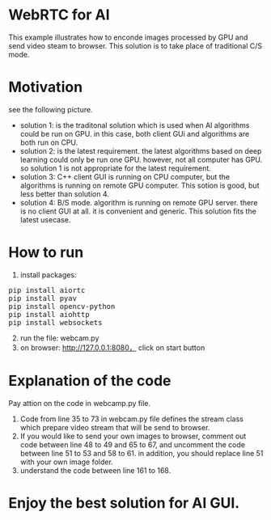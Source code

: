 # WebRTC for AI

This example illustrates how to enconde images processed by GPU and send video steam to browser. This solution is to take place of traditional C/S mode.


# Motivation

see the following picture.
* solution 1: is the traditonal solution which is used when AI algorithms could be run on GPU. in this case, both client GUi and algorithms are both run on CPU.
* solution 2: is the latest requirement. the latest algorithms based on deep learning could only be run one GPU. however, not all computer has GPU. so solution 1 is not appropriate for the latest requirement.
* solution 3: C++ client GUI is running on CPU computer, but the algorithms is running on remote GPU computer. This sotion is good, but less better than solution 4.
* solution 4: B/S mode. algorithm is running on remote GPU server. there is no client GUI at all. it is convenient and generic. This solution fits the latest usecase. 


# How to run
1) install packages:
<pre>
pip install aiortc
pip install pyav
pip install opencv-python
pip install aiohttp 
pip install websockets
</pre>

2) run the file: webcam.py
3) on browser: http://127.0.0.1:8080， click on start button


# Explanation of the code
Pay attion on the code in webcamp.py file.
1) Code from line 35 to 73 in webcam.py file defines the stream class which prepare video stream that will be send to browser.
2) If you would like to send your own images to browser, comment out code between line 48 to 49 and 65 to 67, and uncomment the code between line 51 to 53 and 58 to 61. in addition, you should replace line 51 with your own image folder.
3) understand the code between line 161 to 168.

# Enjoy the best solution for AI GUI.

